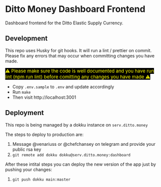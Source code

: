 # Ditto Money Dashboard Frontend

Dashboard frontend for the Ditto Elastic Supply Currency.

## Development
This repo uses Husky for git hooks. It will run a lint / prettier on commit. Please fix any errors that may occur when committing changes you have made.

<span style="color:yellow;font-size:15px;background:black;">⚠️ Please make sure the code is well documented and you have run lint (npm run lint) before comitting any changes you have made ⚠️</span>

- Copy `.env.sample` to `.env` and update accordingly
- Run `make`
- Then visit http://localhost:3001

## Deployment
This repo is being managed by a dokku instance on `serv.ditto.money`

The steps to deploy to production are:
1. Message @venariuss or @chefchansey on telegram and provide your public rsa key
2. `git remote add dokku dokku@serv.ditto.money:dashboard`

After these intital steps you can deploy the new version of the app just by pushing your changes:
1. `git push dokku main:master`